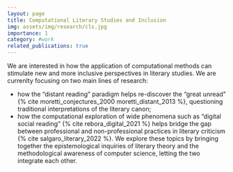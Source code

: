 ```yaml
---
layout: page
title: Computational Literary Studies and Inclusion
img: assets/img/research/cls.jpg
importance: 1
category: #work
related_publications: true
---
```


We are interested in how the application of computational methods can stimulate new and more inclusive perspectives in literary studies. We are currenlty focusing on two main lines of research:
- how the “distant reading” paradigm helps re-discover the “great unread” {% cite moretti_conjectures_2000 moretti_distant_2013 %}, questioning traditional interpretations of the literary canon;
- how the computational exploration of wide phenomena such as “digital social reading” {% cite rebora_digital_2021 %} helps bridge the gap between professional and non-professional practices in literary criticism {% cite salgaro_literary_2022 %}.
We explore these topics by bringing together the epistemological inquiries of literary theory and the methodological awareness of computer science, letting the two integrate each other.